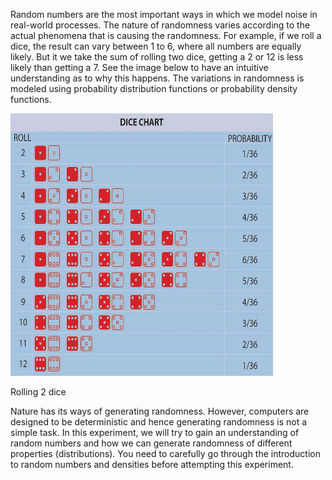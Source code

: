 Random numbers are the most important ways in which we model noise in real-world processes. The nature of randomness varies according to the actual phenomena that is causing the randomness. For example, if we roll a dice, the result can vary between 1 to 6, where all numbers are equally likely. But it we take the sum of rolling two dice, getting a 2 or 12 is less likely than getting a 7. See the image below to have an intuitive understanding as to why this happens. The variations in randomness is modeled using probability distribution functions or probability density functions.

<img src="images/2dice.jpg" width="420" height="420">

Rolling 2 dice

Nature has its ways of generating randomness. However, computers are designed to be deterministic and hence generating randomness is not a simple task. In this experiment, we will try to gain an understanding of random numbers and how we can generate randomness of different properties (distributions). You need to carefully go through the introduction to random numbers and densities before attempting this experiment.
